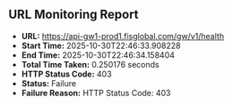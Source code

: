 ## URL Monitoring Report

- **URL:** https://api-gw1-prod1.fisglobal.com/gw/v1/health
- **Start Time:** 2025-10-30T22:46:33.908228
- **End Time:** 2025-10-30T22:46:34.158404
- **Total Time Taken:** 0.250176 seconds
- **HTTP Status Code:** 403
- **Status:** Failure
- **Failure Reason:** HTTP Status Code: 403
